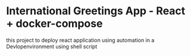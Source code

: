 # International Greetings App - React + docker-compose
this project to deploy react application using automation in a Devlopenvironment using shell script
